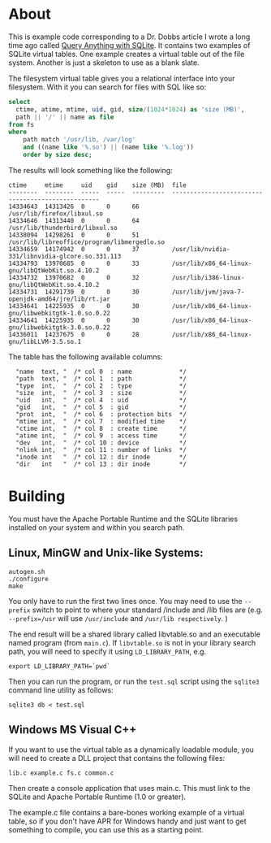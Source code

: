 # About

This is example code corresponding to a Dr. Dobbs article I wrote a long time
ago called [Query Anything with
SQLite](http://www.drdobbs.com/database/query-anything-with-sqlite/202802959). It
contains two examples of SQLite virtual tables. One example creates a virtual
table out of the file system. Another is just a skeleton to use as a blank
slate.

The filesystem virtual table gives you a relational interface into your
filesystem. With it you can search for files with SQL like so:

```sql
select
  ctime, atime, mtime, uid, gid, size/(1024*1024) as 'size (MB)', 
  path || '/' || name as file 
from fs 
where 
    path match '/usr/lib, /var/log'
    and ((name like '%.so') || (name like '%.log'))
    order by size desc;  
```

The results will look something like the following:

```
ctime     mtime     uid    gid    size (MB)  file                                              
--------  --------  -----  -----  ---------  --------------------------------------------------
14334643  14313426  0      0      66         /usr/lib/firefox/libxul.so                        
14334646  14313440  0      0      64         /usr/lib/thunderbird/libxul.so                    
14338094  14298261  0      0      51         /usr/lib/libreoffice/program/libmergedlo.so       
14334659  14174942  0      0      37         /usr/lib/nvidia-331/libnvidia-glcore.so.331.113   
14334793  13970685  0      0      33         /usr/lib/x86_64-linux-gnu/libQtWebKit.so.4.10.2   
14334732  13970682  0      0      32         /usr/lib/i386-linux-gnu/libQtWebKit.so.4.10.2     
14334731  14291730  0      0      30         /usr/lib/jvm/java-7-openjdk-amd64/jre/lib/rt.jar  
14334641  14225935  0      0      30         /usr/lib/x86_64-linux-gnu/libwebkitgtk-1.0.so.0.22
14334641  14225935  0      0      30         /usr/lib/x86_64-linux-gnu/libwebkitgtk-3.0.so.0.22
14336011  14237675  0      0      28         /usr/lib/x86_64-linux-gnu/libLLVM-3.5.so.1        
```

The table has the following available columns:

```
  "name  text, "  /* col 0  : name             */
  "path  text, "  /* col 1  : path             */
  "type  int,  "  /* col 2  : type             */
  "size  int,  "  /* col 3  : size             */
  "uid   int,  "  /* col 4  : uid              */
  "gid   int,  "  /* col 5  : gid              */
  "prot  int,  "  /* col 6  : protection bits  */
  "mtime int,  "  /* col 7  : modified time    */
  "ctime int,  "  /* col 8  : create time      */
  "atime int,  "  /* col 9  : access time      */
  "dev   int,  "  /* col 10 : device           */
  "nlink int,  "  /* col 11 : number of links  */
  "inode int   "  /* col 12 : dir inode        */
  "dir   int   "  /* col 13 : dir inode        */
```

# Building

You must have the Apache Portable Runtime and the SQLite libraries installed on
your system and within you search path.

## Linux, MinGW and Unix-like Systems:

```
autogen.sh
./configure
make
```

You only have to run the first two lines once. You may need to use the `--prefix`
switch to point to where your standard /include and /lib files are
(e.g. `--prefix=/usr` will use `/usr/include` and `/usr/lib respectively`. )

The end result will be a shared library called libvtable.so and an executable
named program (from `main.c`). If `libvtable.so` is not in your library search
path, you will need to specify it using `LD_LIBRARY_PATH`, e.g.

```
export LD_LIBRARY_PATH=`pwd`
```

Then you can run the program, or run the `test.sql` script using the `sqlite3`
command line utility as follows:

```
sqlite3 db < test.sql
```

## Windows MS Visual C++

If you want to use the virtual table as a dynamically loadable module, you will
need to create a DLL project that contains the following files:

```
lib.c example.c fs.c common.c
```

Then create a console application that uses main.c. This must link to the SQLite
and Apache Portable Runtime (1.0 or greater).

The example.c file contains a bare-bones working example of a virtual table, so
if you don't have APR for Windows handy and just want to get something to
compile, you can use this as a starting point.
